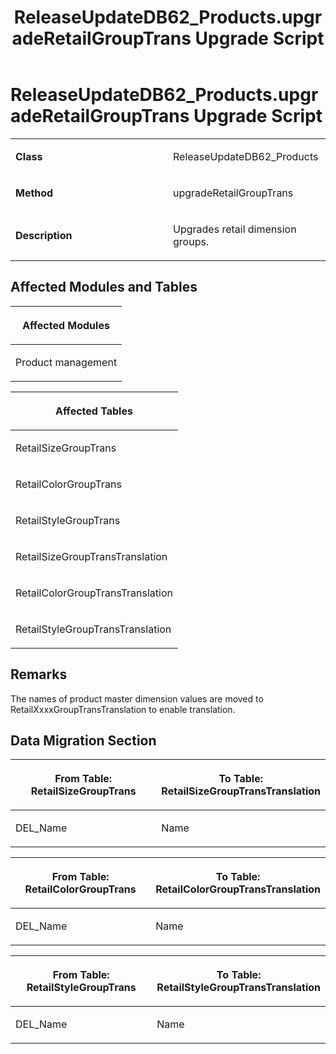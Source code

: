 ﻿---
title: ReleaseUpdateDB62_Products.upgradeRetailGroupTrans Upgrade Script
TOCTitle: ReleaseUpdateDB62_Products.upgradeRetailGroupTrans Upgrade Script
ms:assetid: 15635d0b-28ec-b804-218d-72f3b568ee57
ms:mtpsurl: https://msdn.microsoft.com/en-us/library/Dn975038(v=AX.60)
ms:contentKeyID: 65236152
ms.date: 05/18/2015
mtps_version: v=AX.60
---

# ReleaseUpdateDB62\_Products.upgradeRetailGroupTrans Upgrade Script 


<table>
<colgroup>
<col style="width: 50%" />
<col style="width: 50%" />
</colgroup>
<tbody>
<tr class="odd">
<td><p><strong>Class</strong></p></td>
<td><p>ReleaseUpdateDB62_Products</p></td>
</tr>
<tr class="even">
<td><p><strong>Method</strong></p></td>
<td><p>upgradeRetailGroupTrans</p></td>
</tr>
<tr class="odd">
<td><p><strong>Description</strong></p></td>
<td><p>Upgrades retail dimension groups.</p></td>
</tr>
</tbody>
</table>


## Affected Modules and Tables

<table>
<colgroup>
<col style="width: 100%" />
</colgroup>
<thead>
<tr class="header">
<th><p>Affected Modules</p></th>
</tr>
</thead>
<tbody>
<tr class="odd">
<td><p>Product management</p></td>
</tr>
</tbody>
</table>


<table>
<colgroup>
<col style="width: 100%" />
</colgroup>
<thead>
<tr class="header">
<th><p>Affected Tables</p></th>
</tr>
</thead>
<tbody>
<tr class="odd">
<td><p>RetailSizeGroupTrans</p></td>
</tr>
<tr class="even">
<td><p>RetailColorGroupTrans</p></td>
</tr>
<tr class="odd">
<td><p>RetailStyleGroupTrans</p></td>
</tr>
<tr class="even">
<td><p>RetailSizeGroupTransTranslation</p></td>
</tr>
<tr class="odd">
<td><p>RetailColorGroupTransTranslation</p></td>
</tr>
<tr class="even">
<td><p>RetailStyleGroupTransTranslation</p></td>
</tr>
</tbody>
</table>


## Remarks

The names of product master dimension values are moved to RetailXxxxGroupTransTranslation to enable translation.

## Data Migration Section

<table>
<colgroup>
<col style="width: 50%" />
<col style="width: 50%" />
</colgroup>
<thead>
<tr class="header">
<th><p>From Table: RetailSizeGroupTrans</p></th>
<th><p>To Table: RetailSizeGroupTransTranslation</p></th>
</tr>
</thead>
<tbody>
<tr class="odd">
<td><p>DEL_Name</p></td>
<td><p>Name</p></td>
</tr>
</tbody>
</table>


<table>
<colgroup>
<col style="width: 50%" />
<col style="width: 50%" />
</colgroup>
<thead>
<tr class="header">
<th><p>From Table: RetailColorGroupTrans</p></th>
<th><p>To Table: RetailColorGroupTransTranslation</p></th>
</tr>
</thead>
<tbody>
<tr class="odd">
<td><p>DEL_Name</p></td>
<td><p>Name</p></td>
</tr>
</tbody>
</table>


<table>
<colgroup>
<col style="width: 50%" />
<col style="width: 50%" />
</colgroup>
<thead>
<tr class="header">
<th><p>From Table: RetailStyleGroupTrans</p></th>
<th><p>To Table: RetailStyleGroupTransTranslation</p></th>
</tr>
</thead>
<tbody>
<tr class="odd">
<td><p>DEL_Name</p></td>
<td><p>Name</p></td>
</tr>
</tbody>
</table>

  


